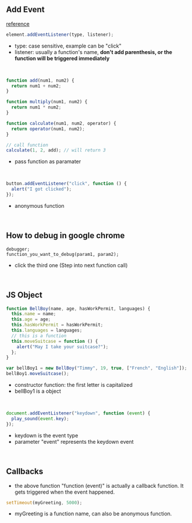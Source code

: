 ## Add Event

[reference](https://developer.mozilla.org/en-US/docs/Web/API/EventTarget/addEventListener)

```javascript
element.addEventListener(type, listener);
```

- type: case sensitive, example can be "click"
- listener: usually a function's name, **don't add parenthesis, or the function will be triggered immediately**

<br>

```javascript
function add(num1, num2) {
  return num1 + num2;
}

function multiply(num1, num2) {
  return num1 * num2;
}

function calculate(num1, num2, operator) {
  return operator(num1, num2);
}

// call function
calculate(1, 2, add); // will return 3
```

- pass function as paramater

<br>

```javascript
button.addEventListener("click", function () {
  alert("I got clicked");
});
```

- anonymous function

<br>

## How to debug in google chrome

```
debugger;
function_you_want_to_debug(param1, param2);
```

- click the third one (Step into next function call)

<br>

## JS Object

```javascript
function BellBoy(name, age, hasWorkPermit, languages) {
  this.name = name;
  this.age = age;
  this.hasWorkPermit = hasWorkPermit;
  this.languages = languages;
  // this is a function
  this.moveSuitcase = function () {
    alert("May I take your suitcase?");
  };
}

var bellBoy1 = new BellBoy("Timmy", 19, true, ["French", "English"]);
bellBoy1.moveSuitcase();
```

- constructor function: the first letter is capitalized
- bellBoy1 is a object

<br>

```javascript
document.addEventListener("keydown", function (event) {
  play_sound(event.key);
});
```

- keydown is the event type
- parameter "event" represents the keydown event

<br>

## Callbacks

- the above function "function (event)" is actually a callback function. It gets triggered when the event happened.

```javascript
setTimeout(myGreeting, 5000);
```

- myGreeting is a function name, can also be anonymous function.

